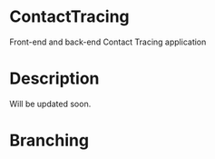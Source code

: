 # ContactTracing
Front-end and back-end Contact Tracing application

# Description
Will be updated soon.

# Branching
